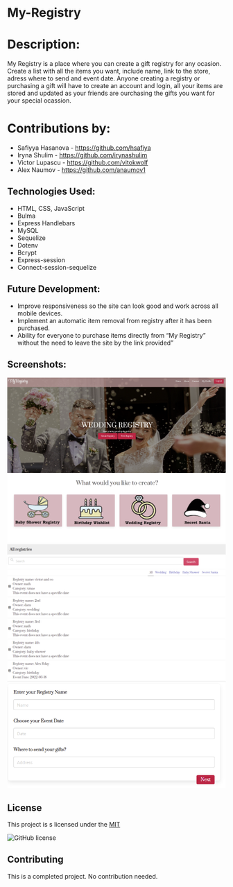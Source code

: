 # My-Registry

# Description: 
My Registry  is a place where you can create a gift registry for any ocasion. Create a list with all the items you want, include name, link to the store, adress where to send and event date. Anyone creating a registry or purchasing a gift will have to create an account and login, all your items are stored and updated as your friends are ourchasing the gifts you want for your special ocassion. 

# Contributions by: 
* Safiyya Hasanova - https://github.com/hsafiya
* Iryna Shulim - https://github.com/irynashulim
* Victor Lupascu - https://github.com/vitokwolf
* Alex Naumov - https://github.com/anaumov1


## Technologies Used:
* HTML, CSS, JavaScript
* Bulma
* Express Handlebars
* MySQL
* Sequelize
* Dotenv
* Bcrypt
* Express-session
* Connect-session-sequelize

## Future Development:
* Improve responsiveness so the site can look good and work across all mobile devices.
* Implement an automatic item removal from registry after it has been purchased.
* Ability for everyone to purchase items directly from “My Registry” without the need to leave the site by the link provided”

## Screenshots:
![LandingPage](https://github.com/hsafiya/My-Registry/blob/main/public/images/screen1.PNG)
![RegistryTypes](https://github.com/hsafiya/My-Registry/blob/main/public/images/screen3.PNG)
![Registries](https://github.com/hsafiya/My-Registry/blob/main/public/images/screen2.PNG)
![CreateRegistry](https://github.com/hsafiya/My-Registry/blob/main/public/images/screen4.PNG)


 ## License
  This project is s licensed under the [MIT](LICENSE)
  
  ![GitHub license](https://img.shields.io/badge/license-MIT-blue.svg)
    
  ## Contributing
  This is a completed project. No contribution needed.
